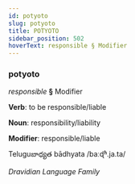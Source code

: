 ```yaml
---
id: potyoto
slug: potyoto
title: POTYOTO
sidebar_position: 502
hoverText: responsible § Modifier
---
```


### potyoto

*responsible* **§** Modifier

**Verb**: to be responsible/liable

**Noun**: responsibility/liability

**Modifier**: responsible/liable

Teluguబాధ్యత bādhyata /baːɖʱ.ja.ta/

*Dravidian Language Family*